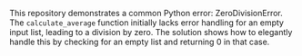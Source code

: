 This repository demonstrates a common Python error: ZeroDivisionError. The `calculate_average` function initially lacks error handling for an empty input list, leading to a division by zero.  The solution shows how to elegantly handle this by checking for an empty list and returning 0 in that case.